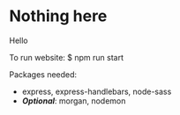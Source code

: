 ﻿# Nothing here

Hello

To run website: $ npm run start  
   
Packages needed:   
- express, express-handlebars, node-sass  
- ***Optional***: morgan, nodemon  

